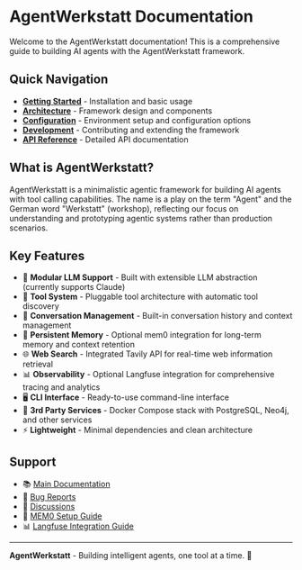 # AgentWerkstatt Documentation

Welcome to the AgentWerkstatt documentation! This is a comprehensive guide to building AI agents with the AgentWerkstatt framework.

## Quick Navigation

- **[Getting Started](getting-started.md)** - Installation and basic usage
- **[Architecture](architecture.md)** - Framework design and components
- **[Configuration](configuration.md)** - Environment setup and configuration options
- **[Development](development.md)** - Contributing and extending the framework
- **[API Reference](api-reference.md)** - Detailed API documentation

## What is AgentWerkstatt?

AgentWerkstatt is a minimalistic agentic framework for building AI agents with tool calling capabilities. The name is a play on the term "Agent" and the German word "Werkstatt" (workshop), reflecting our focus on understanding and prototyping agentic systems rather than production scenarios.

## Key Features

- 🧠 **Modular LLM Support** - Built with extensible LLM abstraction (currently supports Claude)
- 🔧 **Tool System** - Pluggable tool architecture with automatic tool discovery
- 💬 **Conversation Management** - Built-in conversation history and context management
- 🧮 **Persistent Memory** - Optional mem0 integration for long-term memory and context retention
- 🌐 **Web Search** - Integrated Tavily API for real-time web information retrieval
- 📊 **Observability** - Optional Langfuse integration for comprehensive tracing and analytics
- 🖥️ **CLI Interface** - Ready-to-use command-line interface
- 🐳 **3rd Party Services** - Docker Compose stack with PostgreSQL, Neo4j, and other services
- ⚡ **Lightweight** - Minimal dependencies and clean architecture

## Support

- 📚 [Main Documentation](index.md)
- 🐛 [Bug Reports](https://github.com/hanneshapke/agentwerkstatt/issues)
- 💬 [Discussions](https://github.com/hanneshapke/agentwerkstatt/discussions)
- 🔧 [MEM0 Setup Guide](../third_party/MEM0_SETUP.md)
- 📊 [Langfuse Integration Guide](../third_party/LANGFUSE_INTEGRATION.md)

---

**AgentWerkstatt** - Building intelligent agents, one tool at a time. 🚀
